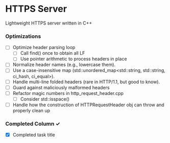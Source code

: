# HTTPS Server
Lightweight HTTPS server written in C++

### Optimizations
- [ ] Optimize header parsing loop  
  - [ ] Call find() once to obtain all LF
  - [ ] Use pointer arithmetic to process headers in place
- [ ] Normalize header names (e.g., lowercase them).
- [ ] Use a case-insensitive map (std::unordered_map<std::string, std::string, ci_hash, ci_equal>).
- [ ] Handle multi-line folded headers (rare in HTTP/1.1, but good to know).
- [ ] Guard against maliciously malformed headers
- [ ] Refactor magic numbers in http_request_header.cpp
  - [ ] Consider std::isspace()
- [ ] Handle how the construction of HTTPRequestHeader obj can throw and properly clean up

### Completed Column ✓
- [x] Completed task title  